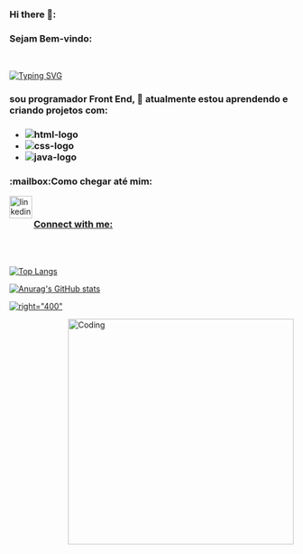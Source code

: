 ### Hi there 👋:<H3>Sejam Bem-vindo:
<br/>
  
[![Typing SVG](https://readme-typing-svg.demolab.com?font=Raleway&size=26&pause=1000&color=B31A1A&random=false&width=435&lines=Sou+Junior+Crisostomo)](https://git.io/typing-svg)
 <H3>
    sou programador Front End, 🌱 atualmente estou aprendendo e criando projetos com:<h3/>
  
- <img src="https://img.shields.io/badge/HTML5-E34F26?style=for-the-badge&logo=html5&logoColor=white" alt="html-logo" />
- <img src="https://img.shields.io/badge/CSS3-1572B6?style=for-the-badge&logo=css3&logoColor=white" alt="css-logo"/>
- <img src="https://img.shields.io/badge/JavaScript-F7DF1E?style=for-the-badge&logo=javascript&logoColor=black" alt="java-logo"/>

 <h3>:mailbox:Como chegar até mim:</h3> 
  
   <a href="https://www.linkedin.com/in/juniorcrisostomosantiago/">
   
 <img align="left" alt="linkedin" width="40" src="https://cdn.jsdelivr.net/npm/simple-icons@v3/icons/linkedin.svg"/>
 
<br/>  <h3 align="left">Connect with me:</h3>
<p align="left">
<p/>
<br/>
<br/>

![Top Langs](https://github-readme-stats.vercel.app/api/top-langs/?username=anuraghazra&layout=compact)

![Anurag's GitHub stats](https://github-readme-stats.vercel.app/api?username=anuraghazra&show_icons=true&theme=radical)

 ![right="400"](https://komarev.com/ghpvc/?username=your-github-meusstatus&color=green)

<img align="right" alt="Coding" width="400px" src="add your link 
  here">
